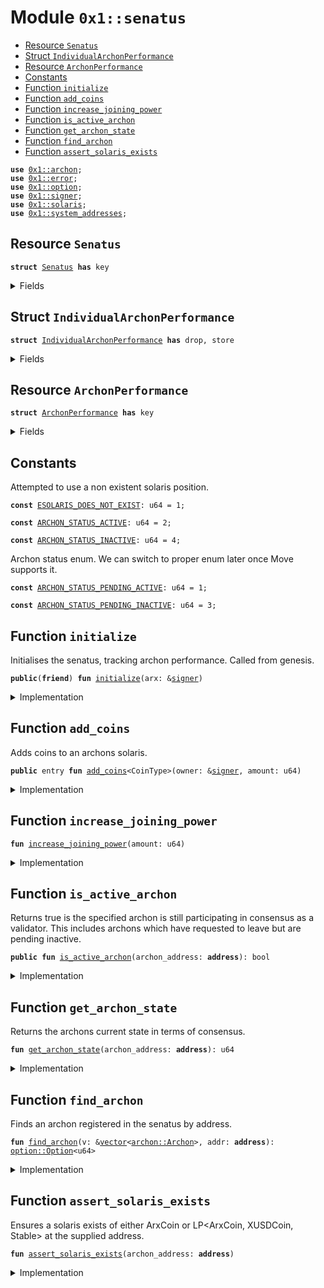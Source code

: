 
<a name="0x1_senatus"></a>

# Module `0x1::senatus`



-  [Resource `Senatus`](#0x1_senatus_Senatus)
-  [Struct `IndividualArchonPerformance`](#0x1_senatus_IndividualArchonPerformance)
-  [Resource `ArchonPerformance`](#0x1_senatus_ArchonPerformance)
-  [Constants](#@Constants_0)
-  [Function `initialize`](#0x1_senatus_initialize)
-  [Function `add_coins`](#0x1_senatus_add_coins)
-  [Function `increase_joining_power`](#0x1_senatus_increase_joining_power)
-  [Function `is_active_archon`](#0x1_senatus_is_active_archon)
-  [Function `get_archon_state`](#0x1_senatus_get_archon_state)
-  [Function `find_archon`](#0x1_senatus_find_archon)
-  [Function `assert_solaris_exists`](#0x1_senatus_assert_solaris_exists)


<pre><code><b>use</b> <a href="archon.md#0x1_archon">0x1::archon</a>;
<b>use</b> <a href="../../std/doc/error.md#0x1_error">0x1::error</a>;
<b>use</b> <a href="../../std/doc/option.md#0x1_option">0x1::option</a>;
<b>use</b> <a href="../../std/doc/signer.md#0x1_signer">0x1::signer</a>;
<b>use</b> <a href="solaris.md#0x1_solaris">0x1::solaris</a>;
<b>use</b> <a href="system_addresses.md#0x1_system_addresses">0x1::system_addresses</a>;
</code></pre>



<a name="0x1_senatus_Senatus"></a>

## Resource `Senatus`



<pre><code><b>struct</b> <a href="senatus.md#0x1_senatus_Senatus">Senatus</a> <b>has</b> key
</code></pre>



<details>
<summary>Fields</summary>


<dl>
<dt>
<code>consensus_scheme: u8</code>
</dt>
<dd>

</dd>
<dt>
<code>active: <a href="../../std/doc/vector.md#0x1_vector">vector</a>&lt;<a href="archon.md#0x1_archon_Archon">archon::Archon</a>&gt;</code>
</dt>
<dd>

</dd>
<dt>
<code>pending_inactive: <a href="../../std/doc/vector.md#0x1_vector">vector</a>&lt;<a href="archon.md#0x1_archon_Archon">archon::Archon</a>&gt;</code>
</dt>
<dd>

</dd>
<dt>
<code>pending_active: <a href="../../std/doc/vector.md#0x1_vector">vector</a>&lt;<a href="archon.md#0x1_archon_Archon">archon::Archon</a>&gt;</code>
</dt>
<dd>

</dd>
<dt>
<code>total_lux_power: u128</code>
</dt>
<dd>

</dd>
<dt>
<code>total_joining_power: u128</code>
</dt>
<dd>

</dd>
</dl>


</details>

<a name="0x1_senatus_IndividualArchonPerformance"></a>

## Struct `IndividualArchonPerformance`



<pre><code><b>struct</b> <a href="senatus.md#0x1_senatus_IndividualArchonPerformance">IndividualArchonPerformance</a> <b>has</b> drop, store
</code></pre>



<details>
<summary>Fields</summary>


<dl>
<dt>
<code>successful_proposals: u64</code>
</dt>
<dd>

</dd>
<dt>
<code>failed_proposals: u64</code>
</dt>
<dd>

</dd>
</dl>


</details>

<a name="0x1_senatus_ArchonPerformance"></a>

## Resource `ArchonPerformance`



<pre><code><b>struct</b> <a href="senatus.md#0x1_senatus_ArchonPerformance">ArchonPerformance</a> <b>has</b> key
</code></pre>



<details>
<summary>Fields</summary>


<dl>
<dt>
<code>archons: <a href="../../std/doc/vector.md#0x1_vector">vector</a>&lt;<a href="senatus.md#0x1_senatus_IndividualArchonPerformance">senatus::IndividualArchonPerformance</a>&gt;</code>
</dt>
<dd>

</dd>
</dl>


</details>

<a name="@Constants_0"></a>

## Constants


<a name="0x1_senatus_ESOLARIS_DOES_NOT_EXIST"></a>

Attempted to use a non existent solaris position.


<pre><code><b>const</b> <a href="senatus.md#0x1_senatus_ESOLARIS_DOES_NOT_EXIST">ESOLARIS_DOES_NOT_EXIST</a>: u64 = 1;
</code></pre>



<a name="0x1_senatus_ARCHON_STATUS_ACTIVE"></a>



<pre><code><b>const</b> <a href="senatus.md#0x1_senatus_ARCHON_STATUS_ACTIVE">ARCHON_STATUS_ACTIVE</a>: u64 = 2;
</code></pre>



<a name="0x1_senatus_ARCHON_STATUS_INACTIVE"></a>



<pre><code><b>const</b> <a href="senatus.md#0x1_senatus_ARCHON_STATUS_INACTIVE">ARCHON_STATUS_INACTIVE</a>: u64 = 4;
</code></pre>



<a name="0x1_senatus_ARCHON_STATUS_PENDING_ACTIVE"></a>

Archon status enum. We can switch to proper enum later once Move supports it.


<pre><code><b>const</b> <a href="senatus.md#0x1_senatus_ARCHON_STATUS_PENDING_ACTIVE">ARCHON_STATUS_PENDING_ACTIVE</a>: u64 = 1;
</code></pre>



<a name="0x1_senatus_ARCHON_STATUS_PENDING_INACTIVE"></a>



<pre><code><b>const</b> <a href="senatus.md#0x1_senatus_ARCHON_STATUS_PENDING_INACTIVE">ARCHON_STATUS_PENDING_INACTIVE</a>: u64 = 3;
</code></pre>



<a name="0x1_senatus_initialize"></a>

## Function `initialize`

Initialises the senatus, tracking archon performance. Called from genesis.


<pre><code><b>public</b>(<b>friend</b>) <b>fun</b> <a href="senatus.md#0x1_senatus_initialize">initialize</a>(arx: &<a href="../../std/doc/signer.md#0x1_signer">signer</a>)
</code></pre>



<details>
<summary>Implementation</summary>


<pre><code><b>public</b>(<b>friend</b>) <b>fun</b> <a href="senatus.md#0x1_senatus_initialize">initialize</a>(arx: &<a href="../../std/doc/signer.md#0x1_signer">signer</a>) {
	<a href="system_addresses.md#0x1_system_addresses_assert_arx">system_addresses::assert_arx</a>(arx);

	<b>move_to</b>(arx, <a href="senatus.md#0x1_senatus_Senatus">Senatus</a> {
	    consensus_scheme: 0,
	    active: <a href="../../std/doc/vector.md#0x1_vector_empty">vector::empty</a>(),
	    pending_active: <a href="../../std/doc/vector.md#0x1_vector_empty">vector::empty</a>(),
	    pending_inactive: <a href="../../std/doc/vector.md#0x1_vector_empty">vector::empty</a>(),
	    total_lux_power: 0,
	    total_joining_power: 0,
	});
	<b>move_to</b>(arx, <a href="senatus.md#0x1_senatus_ArchonPerformance">ArchonPerformance</a> {
	    archons: <a href="../../std/doc/vector.md#0x1_vector_empty">vector::empty</a>(),
	});
}
</code></pre>



</details>

<a name="0x1_senatus_add_coins"></a>

## Function `add_coins`

Adds coins to an archons solaris.


<pre><code><b>public</b> entry <b>fun</b> <a href="senatus.md#0x1_senatus_add_coins">add_coins</a>&lt;CoinType&gt;(owner: &<a href="../../std/doc/signer.md#0x1_signer">signer</a>, amount: u64)
</code></pre>



<details>
<summary>Implementation</summary>


<pre><code><b>public</b> entry <b>fun</b> <a href="senatus.md#0x1_senatus_add_coins">add_coins</a>&lt;CoinType&gt;(owner: &<a href="../../std/doc/signer.md#0x1_signer">signer</a>, amount: u64)
	<b>acquires</b> <a href="senatus.md#0x1_senatus_Senatus">Senatus</a>
{
	<b>let</b> archon_address = <a href="../../std/doc/signer.md#0x1_signer_address_of">signer::address_of</a>(owner);
	<a href="solaris.md#0x1_solaris_assert_exists">solaris::assert_exists</a>&lt;CoinType&gt;(archon_address);

	// Add coins and add pending_active seignorage <b>if</b> the <a href="archon.md#0x1_archon">archon</a> is currently active in order <b>to</b>
	// make the seignorage count in the next epoch. If the <a href="archon.md#0x1_archon">archon</a> is not yet active then the
	// seignorage can be immediately added <b>to</b> active, since they will activate in the next epoch.
	<b>if</b> (<a href="senatus.md#0x1_senatus_is_active_archon">is_active_archon</a>(archon_address)) {
	    <a href="solaris.md#0x1_solaris_add_pending_coins">solaris::add_pending_coins</a>&lt;CoinType&gt;(owner, amount);
	} <b>else</b> {
	    <a href="solaris.md#0x1_solaris_add_active_coins">solaris::add_active_coins</a>&lt;CoinType&gt;(owner, amount);
	};

    // Only track and validate lux power increases for active and pending_active archons.
    // pending_inactive archons will be removed from the <a href="senatus.md#0x1_senatus">senatus</a> in the next epoch.
    // Inactive archons total stake will be tracked when they join the <a href="senatus.md#0x1_senatus">senatus</a>.
    <b>let</b> <a href="senatus.md#0x1_senatus">senatus</a> = <b>borrow_global_mut</b>&lt;<a href="senatus.md#0x1_senatus_Senatus">Senatus</a>&gt;(@arx);
    // Search directly rather using get_archon_state <b>to</b> save on unnecessary loops.
    <b>if</b> (<a href="../../std/doc/option.md#0x1_option_is_some">option::is_some</a>(&<a href="senatus.md#0x1_senatus_find_archon">find_archon</a>(&<a href="senatus.md#0x1_senatus">senatus</a>.active, archon_address)) ||
        <a href="../../std/doc/option.md#0x1_option_is_some">option::is_some</a>(&<a href="senatus.md#0x1_senatus_find_archon">find_archon</a>(&<a href="senatus.md#0x1_senatus">senatus</a>.pending_active, archon_address))) {
        <a href="senatus.md#0x1_senatus_increase_joining_power">increase_joining_power</a>(amount);
    };
	// TODO: Check for minimum / maximum power
}
</code></pre>



</details>

<a name="0x1_senatus_increase_joining_power"></a>

## Function `increase_joining_power`



<pre><code><b>fun</b> <a href="senatus.md#0x1_senatus_increase_joining_power">increase_joining_power</a>(amount: u64)
</code></pre>



<details>
<summary>Implementation</summary>


<pre><code><b>fun</b> <a href="senatus.md#0x1_senatus_increase_joining_power">increase_joining_power</a>(amount: u64) <b>acquires</b> <a href="senatus.md#0x1_senatus_Senatus">Senatus</a> {
	<b>let</b> <a href="senatus.md#0x1_senatus">senatus</a> = <b>borrow_global_mut</b>&lt;<a href="senatus.md#0x1_senatus_Senatus">Senatus</a>&gt;(@arx);
	<a href="senatus.md#0x1_senatus">senatus</a>.total_joining_power = <a href="senatus.md#0x1_senatus">senatus</a>.total_joining_power + (amount <b>as</b> u128);
	// TODO: Check for minimum / maximum power
}
</code></pre>



</details>

<a name="0x1_senatus_is_active_archon"></a>

## Function `is_active_archon`

Returns true is the specified archon is still participating in consensus as a validator.
This includes archons which have requested to leave but are pending inactive.


<pre><code><b>public</b> <b>fun</b> <a href="senatus.md#0x1_senatus_is_active_archon">is_active_archon</a>(archon_address: <b>address</b>): bool
</code></pre>



<details>
<summary>Implementation</summary>


<pre><code><b>public</b> <b>fun</b> <a href="senatus.md#0x1_senatus_is_active_archon">is_active_archon</a>(archon_address: <b>address</b>): bool <b>acquires</b> <a href="senatus.md#0x1_senatus_Senatus">Senatus</a> {
	<a href="senatus.md#0x1_senatus_assert_solaris_exists">assert_solaris_exists</a>(archon_address);
	<b>let</b> archon_state = <a href="senatus.md#0x1_senatus_get_archon_state">get_archon_state</a>(archon_address);
	archon_state == <a href="senatus.md#0x1_senatus_ARCHON_STATUS_ACTIVE">ARCHON_STATUS_ACTIVE</a> || archon_state == <a href="senatus.md#0x1_senatus_ARCHON_STATUS_PENDING_INACTIVE">ARCHON_STATUS_PENDING_INACTIVE</a>
}
</code></pre>



</details>

<a name="0x1_senatus_get_archon_state"></a>

## Function `get_archon_state`

Returns the archons current state in terms of consensus.


<pre><code><b>fun</b> <a href="senatus.md#0x1_senatus_get_archon_state">get_archon_state</a>(archon_address: <b>address</b>): u64
</code></pre>



<details>
<summary>Implementation</summary>


<pre><code><b>fun</b> <a href="senatus.md#0x1_senatus_get_archon_state">get_archon_state</a>(archon_address: <b>address</b>): u64 <b>acquires</b> <a href="senatus.md#0x1_senatus_Senatus">Senatus</a> {
    <b>let</b> <a href="senatus.md#0x1_senatus">senatus</a> = <b>borrow_global</b>&lt;<a href="senatus.md#0x1_senatus_Senatus">Senatus</a>&gt;(@arx);
    <b>if</b> (<a href="../../std/doc/option.md#0x1_option_is_some">option::is_some</a>(&<a href="senatus.md#0x1_senatus_find_archon">find_archon</a>(&<a href="senatus.md#0x1_senatus">senatus</a>.pending_active, archon_address))) {
        <a href="senatus.md#0x1_senatus_ARCHON_STATUS_PENDING_ACTIVE">ARCHON_STATUS_PENDING_ACTIVE</a>
    } <b>else</b> <b>if</b> (<a href="../../std/doc/option.md#0x1_option_is_some">option::is_some</a>(&<a href="senatus.md#0x1_senatus_find_archon">find_archon</a>(&<a href="senatus.md#0x1_senatus">senatus</a>.active, archon_address))) {
        <a href="senatus.md#0x1_senatus_ARCHON_STATUS_ACTIVE">ARCHON_STATUS_ACTIVE</a>
    } <b>else</b> <b>if</b> (<a href="../../std/doc/option.md#0x1_option_is_some">option::is_some</a>(&<a href="senatus.md#0x1_senatus_find_archon">find_archon</a>(&<a href="senatus.md#0x1_senatus">senatus</a>.pending_inactive, archon_address))) {
        <a href="senatus.md#0x1_senatus_ARCHON_STATUS_PENDING_INACTIVE">ARCHON_STATUS_PENDING_INACTIVE</a>
    } <b>else</b> {
        <a href="senatus.md#0x1_senatus_ARCHON_STATUS_INACTIVE">ARCHON_STATUS_INACTIVE</a>
    }
}
</code></pre>



</details>

<a name="0x1_senatus_find_archon"></a>

## Function `find_archon`

Finds an archon registered in the senatus by address.


<pre><code><b>fun</b> <a href="senatus.md#0x1_senatus_find_archon">find_archon</a>(v: &<a href="../../std/doc/vector.md#0x1_vector">vector</a>&lt;<a href="archon.md#0x1_archon_Archon">archon::Archon</a>&gt;, addr: <b>address</b>): <a href="../../std/doc/option.md#0x1_option_Option">option::Option</a>&lt;u64&gt;
</code></pre>



<details>
<summary>Implementation</summary>


<pre><code><b>fun</b> <a href="senatus.md#0x1_senatus_find_archon">find_archon</a>(v: &<a href="../../std/doc/vector.md#0x1_vector">vector</a>&lt;Archon&gt;, addr: <b>address</b>): Option&lt;u64&gt; {
    <b>let</b> i = 0;
    <b>let</b> len = <a href="../../std/doc/vector.md#0x1_vector_length">vector::length</a>(v);
    <b>while</b> ({
        <b>spec</b> {
            <b>invariant</b> !(<b>exists</b> j in 0..i: <a href="archon.md#0x1_archon_get_owner_address">archon::get_owner_address</a>(v[j]) == addr);
        };
        i &lt; len
    }) {
        <b>if</b> (<a href="archon.md#0x1_archon_get_owner_address">archon::get_owner_address</a>(<a href="../../std/doc/vector.md#0x1_vector_borrow">vector::borrow</a>(v, i)) == addr) {
            <b>return</b> <a href="../../std/doc/option.md#0x1_option_some">option::some</a>(i)
        };
        i = i + 1;
    };
    <a href="../../std/doc/option.md#0x1_option_none">option::none</a>()
}
</code></pre>



</details>

<a name="0x1_senatus_assert_solaris_exists"></a>

## Function `assert_solaris_exists`

Ensures a solaris exists of either ArxCoin or LP<ArxCoin, XUSDCoin, Stable> at the supplied
address.


<pre><code><b>fun</b> <a href="senatus.md#0x1_senatus_assert_solaris_exists">assert_solaris_exists</a>(archon_address: <b>address</b>)
</code></pre>



<details>
<summary>Implementation</summary>


<pre><code><b>fun</b> <a href="senatus.md#0x1_senatus_assert_solaris_exists">assert_solaris_exists</a>(archon_address: <b>address</b>) {
	<b>assert</b>!(
	    <a href="solaris.md#0x1_solaris_exists_arxcoin">solaris::exists_arxcoin</a>(archon_address) || <a href="solaris.md#0x1_solaris_exists_lp">solaris::exists_lp</a>(archon_address),
	    <a href="../../std/doc/error.md#0x1_error_invalid_argument">error::invalid_argument</a>(<a href="senatus.md#0x1_senatus_ESOLARIS_DOES_NOT_EXIST">ESOLARIS_DOES_NOT_EXIST</a>)
	);
}
</code></pre>



</details>


[move-book]: https://move-language.github.io/move/introduction.html

